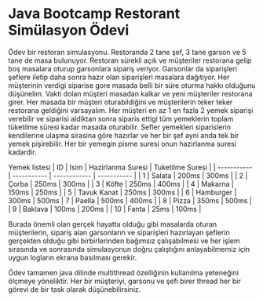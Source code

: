 
# Java Bootcamp Restorant Simülasyon Ödevi

Ödev bir restoran simulasyonu. Restoranda 2 tane şef, 3 tane garson ve 5 tane de masa bulunuyor. Restoran sürekli açık ve
müşteriler restorana gelip boş masalara oturup garsonlara sipariş veriyor. Garsonlar da siparişleri şeflere iletip daha 
sonra hazır olan siparişleri masalara dağıtıyor. Her müşterinin verdigi siparise gore masada belli bir süre oturma hakkı olduğunu düşünelim.
Vakti dolan müşteri masadan kalkar ve yeni müşteriler restorana girer. Her masada bir müşteri oturabildiğini ve müşterilerin 
teker teker restorana geldiğini varsayalım. Her müşteri en az 1 en fazla 2 yemek siparişi verebilir ve siparisi aldiktan sonra
siparis ettigi tüm yemeklerin toplam tüketilme süresi kadar masada oturabilir. Sefler yemekleri siparislerin kendilerine ulaşma 
sirasina göre hazırlar ve her bir şef ayni anda tek bir yemek pişirebilir. Her bir yemegin pisme suresi onun hazirlanma suresi kadardir.


Yemek listesi
	| ID | Isim | Hazirlanma Suresi | Tuketilme Suresi |
| ----------- | ----------- | ------------ | ----------- |
| 1 | Salata | 200ms | 300ms |
| 2 | Çorba | 250ms | 300ms |
| 3 | Köfte | 250ms | 400ms |
| 4 | Makarna | 150ms | 250ms |
| 5 | Tavuk Kanat | 250ms | 300ms |
| 6 | Hamburger | 300ms | 500ms
| 7 | Paella | 500ms | 400ms |
| 8 | Pizza | 350ms | 500ms |
| 9 | Baklava | 100ms | 200ms |
| 10 | Fanta | 25ms | 100ms |

Burada önemli olan gerçek hayatta olduğu gibi masalarda oturan müşterilerin, sipariş alan garsonların ve siparişleri hazırlayan
şeflerin gerçekten olduğu gibi birbirlerinden bağımsız çalışabilmesi ve her işlem sırasında ve sonrasında simulasyonun doğru
çalıştığını anlayabilmemiz için uygun logların ekrana basılması gerekir.

Ödev tamamen java dilinde multithread özelliğinin kullanılma yeteneğini ölçmeye yöneliktir. Her bir müşteriyi, garsonu ve şefi
birer thread her bir görevi de bir task olarak düşünebilirsiniz.


